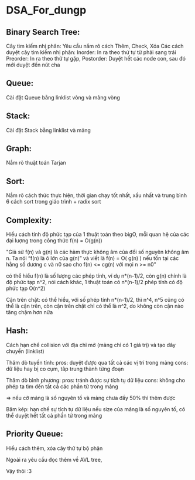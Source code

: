 # DSA_For_dungp

## Binary Search Tree: 
  Cây tìm kiếm nhị phân: Yêu cầu nắm rõ cách Thêm, Check, Xóa
  Các cách duyệt cây tìm kiếm nhị phân: 
  Inorder: In ra theo thứ tự từ phải sang trái 
  Preorder: In ra theo thứ tự gặp, 
  Postorder: Duyệt hết các node con, sau đó mới duyệt đến nút cha
  
## Queue:
  Cài đặt Queue bằng linklist vòng và mảng vòng
  
## Stack:
  Cài đặt Stack bằng linklist và mảng 
  
## Graph:
  Nắm rõ thuật toán Tarjan
  
## Sort:
  Nắm rõ cách thức thực hiện, thời gian chạy tốt nhất, xấu nhất và trung bình
  6 cách sort trong giáo trình + radix sort 
  
## Complexity:
  Hiểu cách tính độ phức tạp của 1 thuật toán theo bigO, mỗi quan hệ của các đại lượng trong công thức f(n) = O(g(n))
  
  "Giả sử f(n) và g(n) là các hàm thực không âm của đối số
nguyên không âm n. Ta nói “f(n) là ô lớn của g(n)” và viết là
f(n) = O( g(n) )
nếu tồn tại các hằng số dương c và n0 sao cho f(n) <= cg(n) với mọi n >= n0"

có thể hiểu f(n) là số lượng các phép tính, ví dụ n*(n-1)/2, còn g(n) chính là độ phức tạp n^2, nói cách khác, 1 thuật toán có n*(n-1)/2 phép tính có độ phức tạp O(n^2)

Cận trên chặt: có thể hiểu, với số phép tính n*(n-1)/2, thì n^4, n^5 cũng có thể là cận trên, còn cận trên chặt chỉ có thể là n^2, do không còn cận nào tăng chậm hơn nữa
  
## Hash:
  Cách hạn chế collision với địa chỉ mở (mảng chỉ có 1 giá trị) và tạo dây chuyền (linklist)
  
  Thăm dò tuyến tính:
  pros: duyệt được qua tất cả các vị trí trong mảng
  cons: dữ liệu hay bị co cụm, tâp trung thành từng đoạn
  
  Thăm dò bình phương:
  pros: tránh được sự tích tụ dữ liệu
  cons: không cho phép ta tìm đến tất cả các phần tử trong mảng
  
  => nếu cỡ mảng là số nguyên tố và mảng chưa đầy 50% thì thêm được
  
  
  Băm kép:
  hạn chế sự tích tự dữ liệu
  nếu size của mảng là số nguyên tố, có thể duyệt hết tất cả phần tử trong mảng
  
  
  
## Priority Queue:
  Hiểu cách thêm, xóa cây thứ tự bộ phận
  
Ngoài ra yêu cầu đọc thêm về AVL tree, 

Vậy thôi :3
